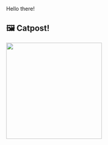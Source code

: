 Hello there!



## 🖼️ Catpost!

<sub>
    <img src="https://cdn2.thecatapi.com/images/cdd.jpg" height="256">
</sub>

